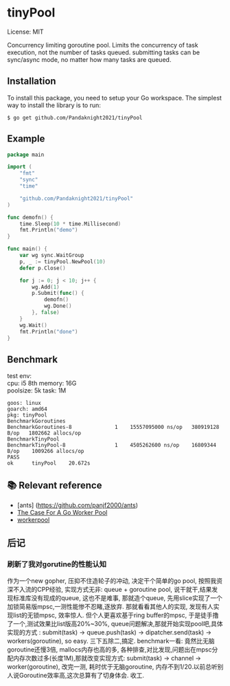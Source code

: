 # tinyPool

License: MIT

Concurrency limiting goroutine pool. Limits the concurrency of task execution, not the number of tasks queued. submitting tasks can be sync/async mode, no matter how many tasks are queued.


## Installation
To install this package, you need to setup your Go workspace.  The simplest way to install the library is to run:
```
$ go get github.com/Pandaknight2021/tinyPool
```

## Example
```go
package main

import (
	"fmt"
	"sync"
	"time"

	"github.com/Pandaknight2021/tinyPool"
)

func demofn() {
	time.Sleep(10 * time.Millisecond)
	fmt.Println("demo")
}

func main() {
	var wg sync.WaitGroup
	p, _ := tinyPool.NewPool(10)
	defer p.Close()

	for j := 0; j < 10; j++ {
		wg.Add(1)
		p.Submit(func() {
			demofn()
			wg.Done()
		}, false)
	}
	wg.Wait()
	fmt.Println("done")
}

```
## Benchmark

test env:  
cpu: i5 8th    memory:  16G  
poolsize: 5k   task: 1M  
  
``` shell
goos: linux
goarch: amd64
pkg: tinyPool
BenchmarkGoroutines
BenchmarkGoroutines-8   	       1	15557095000 ns/op	380919128 B/op	 1802662 allocs/op
BenchmarkTinyPool
BenchmarkTinyPool-8     	       1	4505262600 ns/op	16809344 B/op	 1009266 allocs/op
PASS
ok  	tinyPool	20.672s

```

## 📚 Relevant reference
-  [ants] (https://github.com/panjf2000/ants)
-  [The Case For A Go Worker Pool](https://brandur.org/go-worker-pool)
-  [workerpool](https://github.com/gammazero/workerpool)

## 后记
### 刷新了我对gorutine的性能认知

作为一个new gopher, 压抑不住造轮子的冲动, 决定干个简单的go pool, 按照我资深不入流的CPP经验, 实现方式无非: queue + goroutine pool, 说干就干,结果发现标准库没有现成的queue, 这也不是难事, 那就造个queue, 先用slice实现了一个加锁简易版mpsc,一测性能惨不忍睹,逐放弃. 那就看看其他人的实现, 发现有人实现list的无锁mpsc, 效率惊人. 但个人更喜欢基于ring buffer的mpsc, 于是徒手撸了一个,测试效果比list版高20%~30%, queue问题解决,那就开始实现pool吧,具体实现的方式 : submit(task) ->  queue.push(task) -> dipatcher.send(task) -> workers(goroutine), so easy. 三下五除二,搞定. benchmark一看: 竟然比无脑goroutine还慢3倍, mallocs内存也高的多, 各种排查,对比发现,问题出在mpsc分配内存次数过多(长度1M),那就改变实现方式: submit(task) -> channel -> worker(goroutine), 改完一测, 耗时优于无脑goroutine, 内存不到1/20.以前总听别人说Goroutine效率高,这次总算有了切身体会. 收工.





